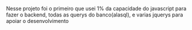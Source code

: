 Nesse projeto foi o primeiro que usei 1% da capacidade do javascript para fazer o backend, todas as querys do banco(alasql), e varias jquerys para apoiar o desenvolvimento

